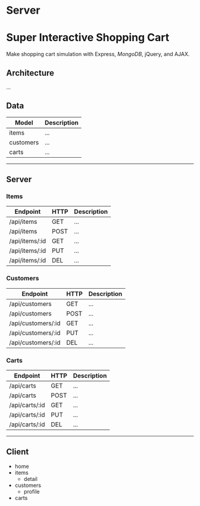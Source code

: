 # Server

# Super Interactive Shopping Cart

Make shopping cart simulation with Express, *MongoDB*, jQuery, and AJAX.

## Architecture

...

## Data

| Model | Description
|-------|-------------
| items | ...
| customers | ...
| carts | ...

- - -

## Server

### Items

| Endpoint | HTTP | Description
|----------|------|-------------
| /api/items | GET | ...
| /api/items | POST | ...
| /api/items/:id | GET | ...
| /api/items/:id | PUT | ...
| /api/items/:id | DEL | ...

### Customers

| Endpoint | HTTP | Description
|----------|------|-------------
| /api/customers | GET | ...
| /api/customers | POST | ...
| /api/customers/:id | GET | ...
| /api/customers/:id | PUT | ...
| /api/customers/:id | DEL | ...

### Carts

| Endpoint | HTTP | Description
|----------|------|-------------
| /api/carts | GET | ...
| /api/carts | POST | ...
| /api/carts/:id | GET | ...
| /api/carts/:id | PUT | ...
| /api/carts/:id | DEL | ...

- - -

## Client

- home
- items
  - detail
- customers
  - profile
- carts

